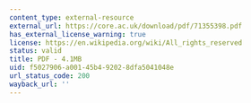 ```yaml
---
content_type: external-resource
external_url: https://core.ac.uk/download/pdf/71355398.pdf
has_external_license_warning: true
license: https://en.wikipedia.org/wiki/All_rights_reserved
status: valid
title: PDF - 4.1MB
uid: f5027906-a001-45b4-9202-8dfa5041048e
url_status_code: 200
wayback_url: ''
---
```

